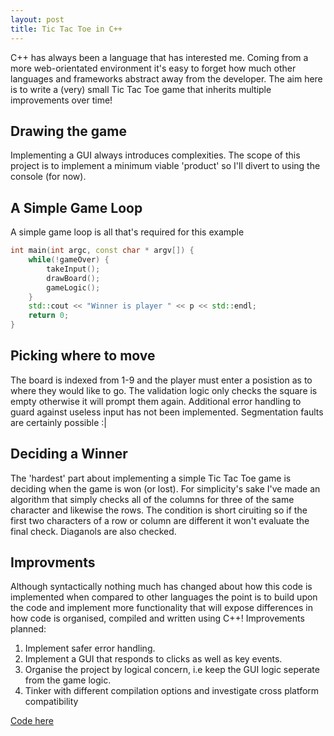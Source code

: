 ```yaml
---
layout: post
title: Tic Tac Toe in C++
---
```


C++ has always been a language that has interested me. Coming from a more web-orientated environment it's easy to forget how much other languages and frameworks abstract away from the developer. The aim here is to write a (very) small Tic Tac Toe game that inherits multiple improvements over time!

## Drawing the game

Implementing a GUI always introduces complexities. The scope of this project is to implement a minimum viable 'product' so I'll divert to using the console (for now).

## A Simple Game Loop

A simple game loop is all that's required for this example

```cpp
int main(int argc, const char * argv[]) {
    while(!gameOver) {
        takeInput();
        drawBoard();
        gameLogic();
    }
    std::cout << "Winner is player " << p << std::endl;
    return 0;
}
```

## Picking where to move

The board is indexed from 1-9 and the player must enter a posistion as to where they would like to go. The validation logic only checks the square is empty otherwise it will prompt them again. Additional error handling to guard against useless input has not been implemented. Segmentation faults are certainly possible :|

## Deciding a Winner

The 'hardest' part about implementing a simple Tic Tac Toe game is deciding when the game is won (or lost). For simplicity's sake I've made an algorithm that simply checks all of the columns for three of the same character and likewise the rows. The condition is short ciruiting so if the first two characters of a row or column are different it won't evaluate the final check. Diaganols are also checked.

## Improvments

Although syntactically nothing much has changed about how this code is implemented when compared to other languages the point is to build upon the code and implement more functionality that will expose differences in how code is organised, compiled and written using C++! Improvements planned:

1. Implement safer error handling.
2. Implement a GUI that responds to clicks as well as key events.
3. Organise the project by logical concern, i.e keep the GUI logic seperate from the game logic.
4. Tinker with different compilation options and investigate cross platform compatibility

[Code here](https://github.com/sgregory8/tic-tac-toe)
